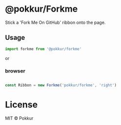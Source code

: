 # @pokkur/Forkme

Stick a 'Fork Me On GitHub' ribbon onto the page.

## Usage

```js
import forkme from '@pokkur/forkme'
```

or

### browser

```html
```

```js
const Ribbon = new Forkme('pokkur/forkme', 'right')
```

# License

MIT © Pokkur
